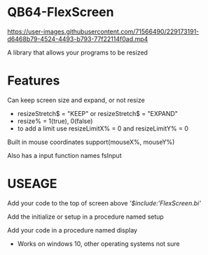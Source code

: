 
# QB64-FlexScreen

https://user-images.githubusercontent.com/71566490/229173191-d6468b79-4524-4493-b793-77f22114f0ad.mp4



A library that allows your programs to be resized

# Features

Can keep screen size and expand, or not resize

* resizeStretch$ = "KEEP" or resizeStretch$ = "EXPAND"
* resize% = 1(true), 0(false)
* to add a limit use resizeLimitX% = 0 and resizeLimitY% = 0

Built in mouse coordinates support(mouseX%, mouseY%)

Also has a input function names fsInput

# USEAGE

Add your code to the top of screen above *'$include:'FlexScreen.bi'*

Add the initialize or setup in a procedure named setup

Add your code in a procedure named display

* Works on windows 10, other operating systems not sure
